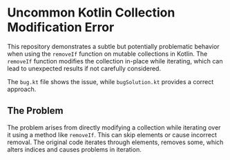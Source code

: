 # Uncommon Kotlin Collection Modification Error

This repository demonstrates a subtle but potentially problematic behavior when using the `removeIf` function on mutable collections in Kotlin. The `removeIf` function modifies the collection in-place while iterating, which can lead to unexpected results if not carefully considered.

The `bug.kt` file shows the issue, while `bugSolution.kt` provides a correct approach.

## The Problem

The problem arises from directly modifying a collection while iterating over it using a method like `removeIf`. This can skip elements or cause incorrect removal.  The original code iterates through elements, removes some, which alters indices and causes problems in iteration.